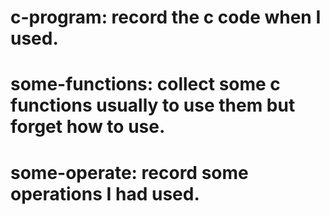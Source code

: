 # c-program: record the c code when I used.

# some-functions: collect some c functions usually to use them but forget how to use.

# some-operate: record some operations I had used.
